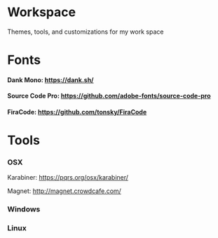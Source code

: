 # Workspace
 Themes, tools, and customizations for my work space


# Fonts

#### Dank Mono: https://dank.sh/
#### Source Code Pro: https://github.com/adobe-fonts/source-code-pro
#### FiraCode: https://github.com/tonsky/FiraCode

# Tools

### OSX
Karabiner: https://pqrs.org/osx/karabiner/

Magnet: http://magnet.crowdcafe.com/

### Windows

### Linux

